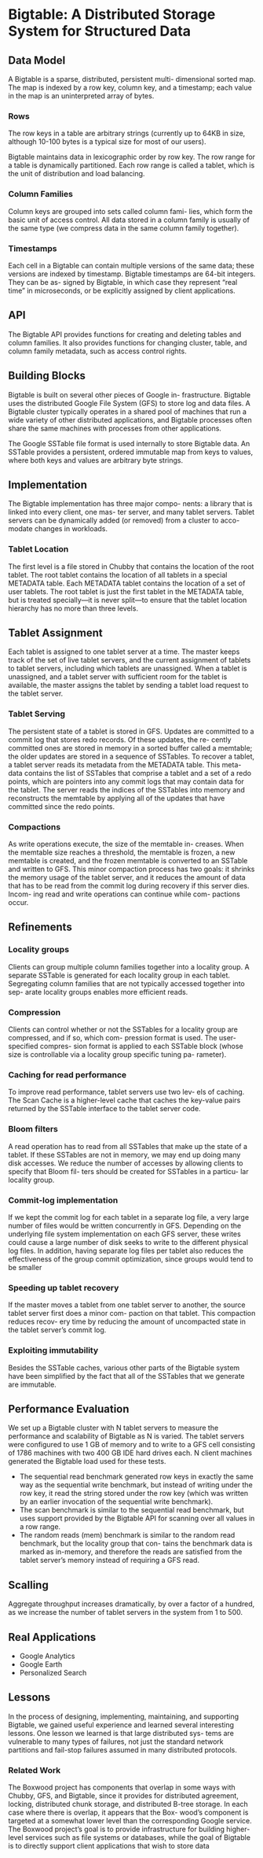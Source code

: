 # Bigtable: A Distributed Storage System for Structured Data
## Data Model
A Bigtable is a sparse, distributed, persistent multi- dimensional sorted map. The
map is indexed by a row key, column key, and a timestamp; each value in the map is
an uninterpreted array of bytes.
### Rows
The row keys in a table are arbitrary strings (currently up to 64KB in size, although
10-100 bytes is a typical size for most of our users).

Bigtable maintains data in lexicographic order by row key. The row range for a table
is dynamically partitioned. Each row range is called a tablet, which is the unit of distribution and load balancing.
### Column Families
Column keys are grouped into sets called column fami- lies, which form the basic
unit of access control. All data stored in a column family is usually of the same type
(we compress data in the same column family together).
### Timestamps
Each cell in a Bigtable can contain multiple versions of the same data; these
versions are indexed by timestamp. Bigtable timestamps are 64-bit integers. They
can be as- signed by Bigtable, in which case they represent “real time” in
microseconds, or be explicitly assigned by client applications.
## API
The Bigtable API provides functions for creating and deleting tables and column
families. It also provides functions for changing cluster, table, and column family
metadata, such as access control rights.
## Building Blocks
Bigtable is built on several other pieces of Google in- frastructure. Bigtable uses the
distributed Google File System (GFS) to store log and data files. A Bigtable cluster
typically operates in a shared pool of machines that run a wide variety of other
distributed applications, and Bigtable processes often share the same machines with
processes from other applications.

The Google SSTable file format is used internally to store Bigtable data. An SSTable
provides a persistent, ordered immutable map from keys to values, where both keys
and values are arbitrary byte strings.
## Implementation
The Bigtable implementation has three major compo- nents: a library that is linked
into every client, one mas- ter server, and many tablet servers. Tablet servers can be
dynamically added (or removed) from a cluster to acco- modate changes in
workloads.
### Tablet Location
The first level is a file stored in Chubby that contains the location of the root tablet. The root tablet contains the location of all tablets in a special METADATA table. Each METADATA tablet contains the location of a set of user tablets. The root tablet is just the first tablet in the METADATA table, but is treated specially—it is never split—to ensure that the tablet location hierarchy has no more than three levels.
## Tablet Assignment
Each tablet is assigned to one tablet server at a time. The master keeps track of the
set of live tablet servers, and the current assignment of tablets to tablet servers, including which tablets are unassigned. When a tablet is unassigned, and a tablet server with sufficient room for the tablet is available, the master assigns the tablet by sending a tablet load request to the tablet server.
### Tablet Serving
The persistent state of a tablet is stored in GFS. Updates are committed to a commit
log that stores redo records. Of these updates, the re- cently committed ones are
stored in memory in a sorted buffer called a memtable; the older updates are stored
in a sequence of SSTables. To recover a tablet, a tablet server reads its metadata
from the METADATA table. This meta- data contains the list of SSTables that
comprise a tablet and a set of a redo points, which are pointers into any commit logs
that may contain data for the tablet. The server reads the indices of the SSTables
into memory and reconstructs the memtable by applying all of the updates that have
committed since the redo points.
### Compactions
As write operations execute, the size of the memtable in- creases. When the
memtable size reaches a threshold, the memtable is frozen, a new memtable is
created, and the frozen memtable is converted to an SSTable and written to GFS.
This minor compaction process has two goals: it shrinks the memory usage of the
tablet server, and it reduces the amount of data that has to be read from the commit
log during recovery if this server dies. Incom- ing read and write operations can
continue while com- pactions occur.
## Refinements
### Locality groups
Clients can group multiple column families together into a locality group. A separate
SSTable is generated for each locality group in each tablet. Segregating column
families that are not typically accessed together into sep- arate locality groups
enables more efficient reads.
### Compression
Clients can control whether or not the SSTables for a locality group are compressed,
and if so, which com- pression format is used. The user-specified compres- sion
format is applied to each SSTable block (whose size is controllable via a locality
group specific tuning pa- rameter).
### Caching for read performance
To improve read performance, tablet servers use two lev- els of caching. The Scan
Cache is a higher-level cache that caches the key-value pairs returned by the
SSTable interface to the tablet server code.
### Bloom filters
A read operation has to read from all SSTables that make up the state of a tablet. If
these SSTables are not in memory, we may end up doing many disk accesses. We
reduce the number of accesses by allowing clients to specify that Bloom fil- ters
should be created for SSTables in a particu- lar locality group.
### Commit-log implementation
If we kept the commit log for each tablet in a separate log file, a very large number of files would be written concurrently in GFS. Depending on the underlying file system implementation on each GFS server, these writes could cause a large number of disk seeks to write to the different physical log files. In addition, having separate log files per tablet also reduces the effectiveness of the group commit optimization, since groups would tend to be smaller
### Speeding up tablet recovery
If the master moves a tablet from one tablet server to another, the source tablet
server first does a minor com- paction on that tablet. This compaction reduces recov-
ery time by reducing the amount of uncompacted state in the tablet server’s commit
log.

### Exploiting immutability
Besides the SSTable caches, various other parts of the Bigtable system have been
simplified by the fact that all
of the SSTables that we generate are immutable.
## Performance Evaluation
We set up a Bigtable cluster with N tablet servers to measure the performance and
scalability of Bigtable as N is varied. The tablet servers were configured to use 1 GB
of memory and to write to a GFS cell consisting of 1786 machines with two 400 GB
IDE hard drives each. N client machines generated the Bigtable load used for these
tests.
- The sequential read benchmark generated row keys in exactly the same way
as the sequential write benchmark, but instead of writing under the row key, it
read the string stored under the row key (which was written by an earlier
invocation of the sequential write benchmark).
- The scan benchmark is similar to the sequential read benchmark, but uses
support provided by the Bigtable API for scanning over all values in a row
range.
- The random reads (mem) benchmark is similar to the random read
benchmark, but the locality group that con- tains the benchmark data is
marked as in-memory, and therefore the reads are satisfied from the tablet
server’s memory instead of requiring a GFS read.
## Scalling
Aggregate throughput increases dramatically, by over a factor of a hundred, as we
increase the number of tablet servers in the system from 1 to 500.
## Real Applications
- Google Analytics
- Google Earth
- Personalized Search
## Lessons
In the process of designing, implementing, maintaining, and supporting Bigtable, we
gained useful experience and learned several interesting lessons.
One lesson we learned is that large distributed sys- tems are vulnerable to many
types of failures, not just the standard network partitions and fail-stop failures assumed in many distributed protocols.
### Related Work
The Boxwood project has components that overlap in some ways with Chubby, GFS,
and Bigtable, since it provides for distributed agreement, locking, distributed chunk
storage, and distributed B-tree storage. In each case where there is overlap, it
appears that the Box- wood’s component is targeted at a somewhat lower level than
the corresponding Google service. The Boxwood project’s goal is to provide infrastructure for building higher-level services such as file systems or databases,
while the goal of Bigtable is to directly support client applications that wish to store data